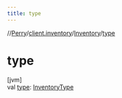 ```yaml
---
title: type
---
```

//[Perry](../../../index.html)/[client.inventory](../index.html)/[Inventory](index.html)/[type](type.html)



# type



[jvm]\
val [type](type.html): [InventoryType](../-inventory-type/index.html)




